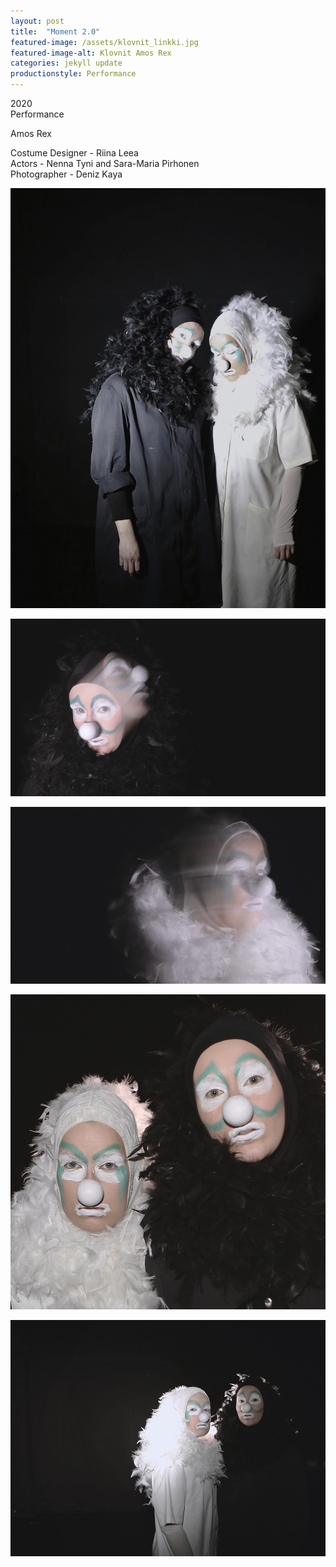 ```yaml
---
layout: post
title:  "Moment 2.0"
featured-image: /assets/klovnit_linkki.jpg
featured-image-alt: Klovnit Amos Rex
categories: jekyll update
productionstyle: Performance
---
```

  2020  
  Performance   
  
  Amos Rex  

  Costume Designer - Riina Leea  
  Actors - Nenna Tyni and Sara-Maria Pirhonen  
  Photographer - Deniz Kaya  

![alt text](/assets/projects/klovnit3.jpg)


![alt text](/assets/projects/klovnit1.jpg)


![alt text](/assets/projects/klovnit2.jpg)


![alt text](/assets/projects/klovnit5.jpg)


![alt text](/assets/projects/klovnit4.jpg)
